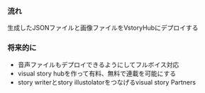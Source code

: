 ### 流れ

生成したJSONファイルと画像ファイルをVstoryHubにデプロイする

### 将来的に
- 音声ファイルもデプロイできるようにしてフルボイス対応
- visual story hubを作って有料、無料で連載を可能にする
- story writerとstory illustolatorをつなげるvisual story Partners